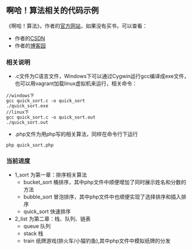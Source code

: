 ## 啊哈！算法相关的代码示例 ##
《啊哈！算法》，作者的[官方网站](http://www.ahalei.com/)，如果没有买书，可以查看：
- 作者的[CSDN](http://blog.csdn.net/ahalei)
- 作者的[博客园](http://www.cnblogs.com/ahalei/)

### 相关说明 ###
- .c文件为C语言文件，Windows下可以通过Cygwin运行gcc编译成exe文件，也可以用vagrant加载linux虚拟机来运行，相关命令：
```
//windows下
gcc quick_sort.c -o quick_sort
./quick_sort.exe
//linux下
gcc quick_sort.c -o quick_sort.out
./quick_sort.out
```
- .php文件为用php写的相关算法，同样在命令行下运行
```
php quick_sort.php
```

### 当前进度 ###
- 1_sort 为第一章：排序相关算法
    - bucket_sort 桶排序，其中php文件中顺便增加了同时展示姓名和分数的方法
    - bubble_sort 冒泡排序，其中php文件中也顺便实现了选择排序和插入排序
    - quick_sort  快速排序
- 2_list 为第二章：栈、队列、链表
    - queue 队列
    - stack 栈
    - train 纸牌游戏(排火车/小猫钓鱼),其中php文件中模拟纸牌的分发